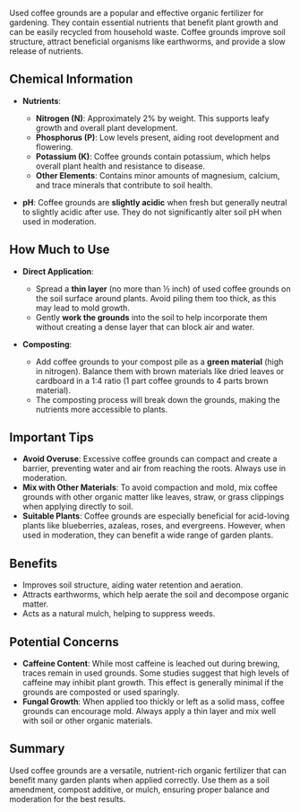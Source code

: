 Used coffee grounds are a popular and effective organic fertilizer for gardening. They contain essential nutrients that benefit plant growth and can be easily recycled from household waste. Coffee grounds improve soil structure, attract beneficial organisms like earthworms, and provide a slow release of nutrients.

## Chemical Information
- **Nutrients**:
  - **Nitrogen (N)**: Approximately 2% by weight. This supports leafy growth and overall plant development.
  - **Phosphorus (P)**: Low levels present, aiding root development and flowering.
  - **Potassium (K)**: Coffee grounds contain potassium, which helps overall plant health and resistance to disease.
  - **Other Elements**: Contains minor amounts of magnesium, calcium, and trace minerals that contribute to soil health.

- **pH**: Coffee grounds are **slightly acidic** when fresh but generally neutral to slightly acidic after use. They do not significantly alter soil pH when used in moderation.

## How Much to Use
- **Direct Application**:
  - Spread a **thin layer** (no more than ½ inch) of used coffee grounds on the soil surface around plants. Avoid piling them too thick, as this may lead to mold growth.
  - Gently **work the grounds** into the soil to help incorporate them without creating a dense layer that can block air and water.

- **Composting**:
  - Add coffee grounds to your compost pile as a **green material** (high in nitrogen). Balance them with brown materials like dried leaves or cardboard in a 1:4 ratio (1 part coffee grounds to 4 parts brown material).
  - The composting process will break down the grounds, making the nutrients more accessible to plants.

## Important Tips
- **Avoid Overuse**: Excessive coffee grounds can compact and create a barrier, preventing water and air from reaching the roots. Always use in moderation.
- **Mix with Other Materials**: To avoid compaction and mold, mix coffee grounds with other organic matter like leaves, straw, or grass clippings when applying directly to soil.
- **Suitable Plants**: Coffee grounds are especially beneficial for acid-loving plants like blueberries, azaleas, roses, and evergreens. However, when used in moderation, they can benefit a wide range of garden plants.

## Benefits
- Improves soil structure, aiding water retention and aeration.
- Attracts earthworms, which help aerate the soil and decompose organic matter.
- Acts as a natural mulch, helping to suppress weeds.

## Potential Concerns
- **Caffeine Content**: While most caffeine is leached out during brewing, traces remain in used grounds. Some studies suggest that high levels of caffeine may inhibit plant growth. This effect is generally minimal if the grounds are composted or used sparingly.
- **Fungal Growth**: When applied too thickly or left as a solid mass, coffee grounds can encourage mold. Always apply a thin layer and mix well with soil or other organic materials.

## Summary
Used coffee grounds are a versatile, nutrient-rich organic fertilizer that can benefit many garden plants when applied correctly. Use them as a soil amendment, compost additive, or mulch, ensuring proper balance and moderation for the best results.
